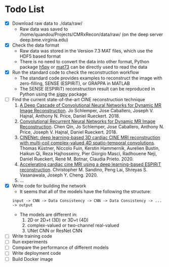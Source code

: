 # Todo List
- [x] Download raw data to ./data/raw/
   - Raw data was saved to /home/quandou/Projects/CMRxRecon/data/raw/ (on the deep server deep.bme.virginia.edu)
- [x] Check the data format
   - Raw data was stored in the Version 7.3 MAT files, which use the HDF5 based format
   - There is no need to convert the data into other format, Python package [h5py](https://docs.h5py.org/en/stable/index.html) or [mat73](https://github.com/skjerns/mat7.3) can be directly used to read the data
- [x] Run the standard code to check the reconstruction workflow
   - The standard code provides examples to reconstruct the image with zero-filling, SENSE (ESPIRiT), or GRAPPA in MATLAB
   - The SENSE (ESPIRiT) reconstruction result can be reproduced in Python using the [sigpy](https://sigpy.readthedocs.io/en/latest/) package
- [ ] Find the current state-of-the-art CINE reconstruction technique
   1. [A Deep Cascade of Convolutional Neural Networks for Dynamic MR Image Reconstruction](https://ieeexplore.ieee.org/document/8067520). Jo Schlemper, Jose Caballero, Joseph V. Hajnal, Anthony N. Price, Daniel Rueckert. 2018.
   2. [Convolutional Recurrent Neural Networks for Dynamic MR Image Reconstruction](https://ieeexplore.ieee.org/document/8425639). Chen Qin, Jo Schlemper, Jose Caballero, Anthony N. Price, Joseph V. Hajnal, Daniel Rueckert. 2018.
   3. [CINENet: deep learning-based 3D cardiac CINE MRI reconstruction with multi-coil complex-valued 4D spatio-temporal convolutions](https://www.nature.com/articles/s41598-020-70551-8). Thomas Küstner, Niccolo Fuin, Kerstin Hammernik, Aurelien Bustin, Haikun Qi, Reza Hajhosseiny, Pier Giorgio Masci, Radhouene Neji, Daniel Rueckert, René M. Botnar, Claudia Prieto. 2020.
   4. [Accelerating cardiac cine MRI using a deep learning-based ESPIRiT reconstruction](https://onlinelibrary.wiley.com/doi/10.1002/mrm.28420). Christopher M. Sandino, Peng Lai, Shreyas S. Vasanawala, Joseph Y. Cheng. 2020.
   5. ... 
- [x] Write code for building the network
   - It seems that all of the models have the following the structure:
   ```
   input -> CNN -> Data Consistency -> CNN -> Data Consistency -> ... -> output
   ```
   - The models are different in:
      1. 2D or 2D+t (3D) or 3D+t (4D)
      2. complex-valued or two-channel real-valued
      3. UNet CNN or ResNet CNN
- [ ] Write training code
- [ ] Run experiments
- [ ] Compare the performance of different models
- [ ] Write deployment code
- [ ] Build Docker image